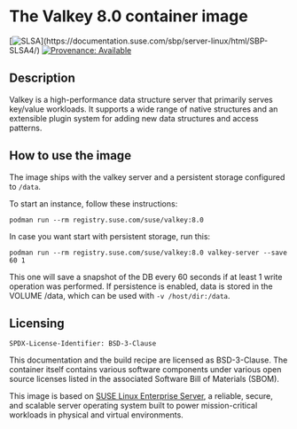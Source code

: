 # The Valkey 8.0 container image

[![SLSA](https://img.shields.io/badge/SLSA_(v1.0)-Build_L3-Green)](https://documentation.suse.com/sbp/server-linux/html/SBP-SLSA4/)
[![Provenance: Available](https://img.shields.io/badge/Provenance-Available-Green)](https://documentation.suse.com/container/all/html/Container-guide/index.html#container-verify)

## Description

Valkey is a high-performance data structure server that primarily serves
key/value workloads. It supports a wide range of native structures and
an extensible plugin system for adding new data structures and access
patterns.

## How to use the image

The image ships with the valkey server and a persistent storage configured
to `/data`.

To start an instance, follow these instructions:


```ShellSession
podman run --rm registry.suse.com/suse/valkey:8.0
```

In case you want start with persistent storage, run this:

```ShellSession
podman run --rm registry.suse.com/suse/valkey:8.0 valkey-server --save 60 1
```

This one will save a snapshot of the DB every 60 seconds if at least 1
write operation was performed. If persistence is enabled, data is stored
in the VOLUME /data, which can be used with `-v /host/dir:/data`.


## Licensing

`SPDX-License-Identifier: BSD-3-Clause`

This documentation and the build recipe are licensed as BSD-3-Clause.
The container itself contains various software components under various open source licenses listed in the associated
Software Bill of Materials (SBOM).

This image is based on [SUSE Linux Enterprise Server](https://www.suse.com/products/server/), a reliable,
secure, and scalable server operating system built to power mission-critical workloads in physical and virtual environments.